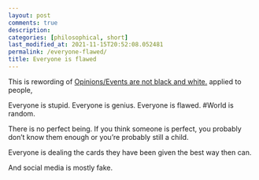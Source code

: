 ```yaml
---
layout: post
comments: true
description:
categories: [philosophical, short]
last_modified_at: 2021-11-15T20:52:08.052481
permalink: /everyone-flawed/
title: Everyone is flawed
---
```


This is rewording of [Opinions/Events are not black and white.](h/black_white/) applied to people,

Everyone is stupid. Everyone is genius. Everyone is flawed. #World is random.

There is no perfect being. If you think someone is perfect, you probably don’t know them enough or you’re probably still a child.

Everyone is dealing the cards they have been given the best way then can.

And social media is mostly fake.